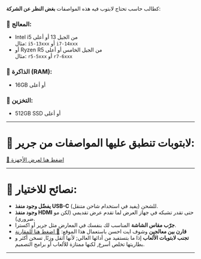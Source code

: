 كطالب حاسب تحتاج لابتوب فيه هذه المواصفات **بغض النظر عن الشركة**:

### 🔸 المعالج:
- Intel i5 من الجيل 13 أو أعلى  
  مثال: `i5-13xxx` أو `i7-14xxx`  
- أو Ryzen R5 من الجيل الخامس أو أعلى  
  مثال: `r5-5xxx` أو `r7-6xxx`

### 🔸 الذاكرة (RAM):
- 16GB أو أعلى

### 🔸 التخزين:
- 512GB SSD أو أعلى

---

# 🔸 لابتوبات تنطبق عليها المواصفات من جرير:  
[🔗 اضغط هنا لعرض الأجهزة](https://www.jarir.com/catalogsearch/result?search=%D9%84%D8%A7%D8%A8%D8%AA%D9%88%D8%A8&symm=symm%3A16%20%D8%AC%D9%8A%D8%AC%D8%A7%D8%A8%D8%A7%D9%8A%D8%AA%20%D8%B1%D8%A7%D9%85&tsca=tsca%3A%E2%80%8E512%20%D8%AC%D9%8A%D8%AC%D8%A7%D8%A8%D8%A7%D9%8A%D8%AA%E2%80%8E&sort=price)

---

# 🔸 نصائح للاختيار:

- **يفضّل وجود منفذ USB-C** للشحن (يفيد في استخدام شاحن متنقل).
- **وجود منفذ HDMI** حتى تقدر تشبكه في جهاز العرض لما تقدم عرض تقديمي (لكن مو ضروري). 
- **جرّب مقاس الشاشة** المناسب لك بنفسك في المعارض مثل جرير أو اكسترا.
- **قارن بين معالجين** وشوف ايت احسن باستعمال هذا الموقع:   [🔗 اضغط هنا للمقارنة](https://pc-builds.com/compare/cpu)
- **تجنب لابتوبات الألعاب** إذا ما بتستفيد من أدائها العالي; لأنها أثقل وزنًا, تسخن أكثر و بطاريتها تخلص أسرع, لكنها ممتازة للألعاب أو برامج التصميم.

---
